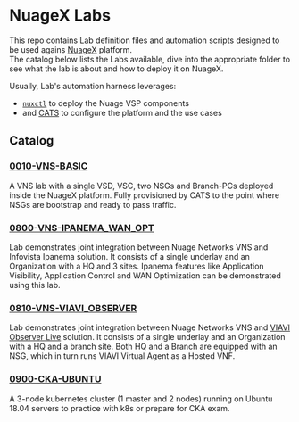 # NuageX Labs
This repo contains Lab definition files and automation scripts designed to be used agains [NuageX](https://nuagex.io) platform.  
The catalog below lists the Labs available, dive into the appropriate folder to see what the lab is about and how to deploy it on NuageX.

Usually, Lab's automation harness leverages:

* [`nuxctl`](https://nuxctl.nuagex.io) to deploy the Nuage VSP components
* and [CATS](http://cats-docs.nuageteam.net) to configure the platform and the use cases

## Catalog

### [0010-VNS-BASIC](./0010-VNS-BASIC)
A VNS lab with a single VSD, VSC, two NSGs and Branch-PCs deployed inside the NuageX platform. Fully provisioned by CATS to the point where NSGs are bootstrap and ready to pass traffic.

### [0800-VNS-IPANEMA_WAN_OPT](./0800-VNS-IPANEMA_WAN_OPT)
Lab demonstrates joint integration between Nuage Networks VNS and Infovista Ipanema solution. It consists of a single underlay and an Organization with a HQ and 3 sites. Ipanema features like Application Visibility, Application Control and WAN Optimization can be demonstrated using this lab.

### [0810-VNS-VIAVI_OBSERVER](./0810-VNS-VIAVI_OBSERVER)
Lab demonstrates joint integration between Nuage Networks VNS and [VIAVI Observer Live](https://www.viavisolutions.com/en-us/products/observerlive) solution. It consists of a single underlay and an Organization with a HQ and a branch site. Both HQ and a Branch are equipped with an NSG, which in turn runs VIAVI Virtual Agent as a Hosted VNF.

### [0900-CKA-UBUNTU](./0900-CKA-UBUNTU)
A 3-node kubernetes cluster (1 master and 2 nodes) running on Ubuntu 18.04 servers to practice with k8s or prepare for CKA exam.